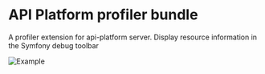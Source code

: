 API Platform profiler bundle
========================

A profiler extension for api-platform server. Display resource information in the Symfony debug toolbar

![Example](https://screenshotscdn.firefoxusercontent.com/images/0217a94d-b6a4-43a1-9217-d33dd2612690.png)
